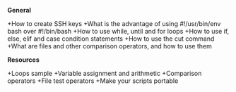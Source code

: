 **General**

+How to create SSH keys
+What is the advantage of using #!/usr/bin/env bash over #!/bin/bash
+How to use while, until and for loops
+How to use if, else, elif and case condition statements
+How to use the cut command
+What are files and other comparison operators, and how to use them



**Resources**

+Loops sample
+Variable assignment and arithmetic
+Comparison operators
+File test operators
+Make your scripts portable
